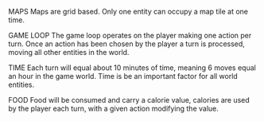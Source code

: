 MAPS
Maps are grid based. Only one entity can occupy a map tile at one time.

GAME LOOP
The game loop operates on the player making one action per turn. Once an
action has been chosen by the player a turn is processed, moving all other 
entities in the world.

TIME
Each turn will equal about 10 minutes of time, meaning 6 moves equal an hour 
in the game world. Time is be an important factor for all world entities.

FOOD
Food will be consumed and carry a calorie value, calories are used by the player
each turn, with a given action modifying the value.
